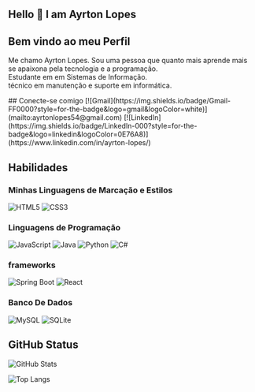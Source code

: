 ## Hello 👋 I am Ayrton Lopes

## Bem vindo ao meu Perfil
<p>
Me chamo Ayrton Lopes. Sou uma pessoa que quanto mais aprende mais se apaixona pela tecnologia e a programação.<br>
Estudante em em Sistemas de Informação. 
<br>
técnico em manutenção e suporte em informática.
</p>  
## Conecte-se comigo
   [![Gmail](https://img.shields.io/badge/Gmail-FF0000?style=for-the-badge&logo=gmail&logoColor=white)](mailto:ayrtonlopes54@gmail.com)
   [![LinkedIn](https://img.shields.io/badge/LinkedIn-000?style=for-the-badge&logo=linkedin&logoColor=0E76A8)](https://www.linkedin.com/in/ayrton-lopes/)
   

## Habilidades
### Minhas Linguagens de Marcação e Estilos
![HTML5](https://img.shields.io/badge/HTML5-000?style=for-the-badge&logo=html5)
![CSS3](https://img.shields.io/badge/CSS3-000?style=for-the-badge&logo=css3&logoColor=264CE4)
### Linguagens de Programação
![JavaScript](https://img.shields.io/badge/JavaScript-000?style=for-the-badge&logo=javascript)
![Java](https://img.shields.io/badge/Java-000?style=for-the-badge&logo=java)
![Python](https://img.shields.io/badge/Python-000?style=for-the-badge&logo=python)
![C#](https://img.shields.io/badge/C%23-000?style=for-the-badge&logo=c-sharp&logoColor=823085)
### frameworks 
   ![Spring Boot](https://img.shields.io/badge/Spring%20Boot-000?style=for-the-badge&logo=spring)
   ![React](https://img.shields.io/badge/React-000?style=for-the-badge&logo=react)
### Banco De Dados
![MySQL](https://img.shields.io/badge/MySQL-000?style=for-the-badge&logo=mysql)
![SQLite](https://img.shields.io/badge/SQLite-000?style=for-the-badge&logo=sqlite)

## GitHub Status
![GitHub Stats](https://github-readme-stats.vercel.app/api?username=Ayrton54&theme=transparent&bg_color=000&border_color=30A3DC&show_icons=true&icon_color=30A3DC&title_color=FF0000&text_color=FFF)

![Top Langs](https://github-readme-stats-git-masterrstaa-rickstaa.vercel.app/api/top-langs/?username=Ayrton54&layout=compact&bg_color=000&border_color=30A3DC&title_color=E94D5F&text_color=FFF)



